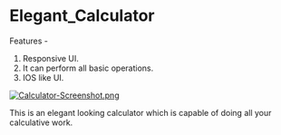 # Elegant_Calculator
Features - 
1) Responsive UI.
2) It can perform all basic operations.
3) IOS like UI.

[![Calculator-Screenshot.png](https://i.postimg.cc/nzqysW22/Calculator-Screenshot.png)](https://postimg.cc/phXG4qg5)




This is an elegant looking calculator which is capable of doing all your calculative work.
